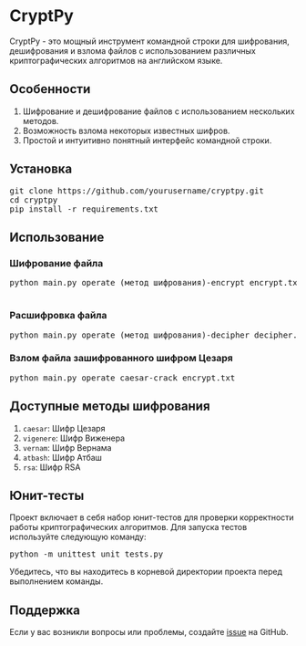 <h1>CryptPy</h1>

<p>CryptPy - это мощный инструмент командной строки для шифрования, дешифрования и взлома файлов с использованием различных криптографических алгоритмов на английском языке.</p>

<h2>Особенности</h2>

<ol>
    <li>Шифрование и дешифрование файлов с использованием нескольких методов.</li>
    <li>Возможность взлома некоторых известных шифров.</li>
    <li>Простой и интуитивно понятный интерфейс командной строки.</li>
</ol>

<h2>Установка</h2>

<pre>
git clone https://github.com/yourusername/cryptpy.git
cd cryptpy
pip install -r requirements.txt
</pre>

<h2>Использование</h2>

<h3>Шифрование файла</h3>

<pre>
python main.py operate (метод шифрования)-encrypt encrypt.txt key

</pre>

<h3>Расшифровка файла</h3>

<pre>
python main.py operate (метод шифрования)-decipher decipher.txt key
</pre>

<h3>Взлом файла зашифрованного шифром Цезаря </h3>

<pre>
python main.py operate caesar-crack encrypt.txt
</pre>

<h2>Доступные методы шифрования</h2>

<ol>
    <li><code>caesar</code>: Шифр Цезаря</li>
    <li><code>vigenere</code>: Шифр Виженера</li>
    <li><code>vernam</code>: Шифр Вернама</li>
    <li><code>atbash</code>: Шифр Атбаш</li>
    <li><code>rsa</code>: Шифр RSA</li>
</ol>

<h2>Юнит-тесты</h2>

<p>Проект включает в себя набор юнит-тестов для проверки корректности работы криптографических алгоритмов. Для запуска тестов используйте следующую команду:</p>

<pre>
python -m unittest unit_tests.py
</pre>

<p>Убедитесь, что вы находитесь в корневой директории проекта перед выполнением команды.</p>

<h2>Поддержка</h2>

<p>Если у вас возникли вопросы или проблемы, создайте <a href="https://github.com/dimatveev/cryptpy/issues">issue</a> на GitHub.</p>


